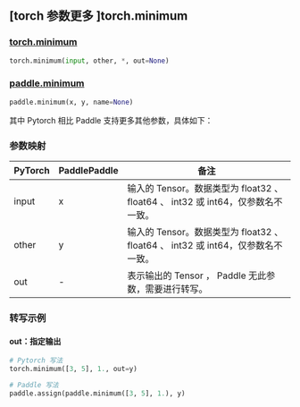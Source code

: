 ## [torch 参数更多 ]torch.minimum

### [torch.minimum](https://pytorch.org/docs/stable/generated/torch.minimum.html#torch.minimum)

```python
torch.minimum(input, other, *, out=None)
```

### [paddle.minimum](https://www.paddlepaddle.org.cn/documentation/docs/zh/api/paddle/minimum_cn.html)

```python
paddle.minimum(x, y, name=None)
```

其中 Pytorch 相比 Paddle 支持更多其他参数，具体如下：
### 参数映射
| PyTorch       | PaddlePaddle | 备注                                                   |
| ------------- | ------------ | ------------------------------------------------------ |
| input         | x            | 输入的 Tensor。数据类型为 float32 、 float64 、 int32 或 int64，仅参数名不一致。|
| other         | y            | 输入的 Tensor。数据类型为 float32 、 float64 、 int32 或 int64，仅参数名不一致。|
| out           | -            | 表示输出的 Tensor ， Paddle 无此参数，需要进行转写。    |


### 转写示例
#### out：指定输出
```python
# Pytorch 写法
torch.minimum([3, 5], 1., out=y)

# Paddle 写法
paddle.assign(paddle.minimum([3, 5], 1.), y)
```
